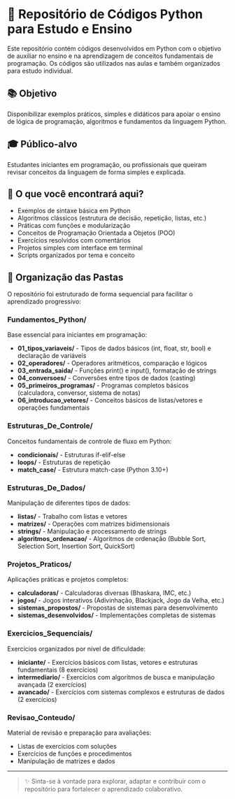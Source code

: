 # 🐍 Repositório de Códigos Python para Estudo e Ensino

Este repositório contém códigos desenvolvidos em Python com o objetivo de auxiliar no ensino e na aprendizagem de conceitos fundamentais de programação. Os códigos são utilizados nas aulas e também organizados para estudo individual.

## 📚 Objetivo

Disponibilizar exemplos práticos, simples e didáticos para apoiar o ensino de lógica de programação, algoritmos e fundamentos da linguagem Python.

## 🎓 Público-alvo

Estudantes iniciantes em programação, ou profissionais que queiram revisar conceitos da linguagem de forma simples e explicada.

## 🧠 O que você encontrará aqui?

- Exemplos de sintaxe básica em Python
- Algoritmos clássicos (estrutura de decisão, repetição, listas, etc.)
- Práticas com funções e modularização
- Conceitos de Programação Orientada a Objetos (POO)
- Exercícios resolvidos com comentários
- Projetos simples com interface em terminal
- Scripts organizados por tema e conceito

## 📁 Organização das Pastas

O repositório foi estruturado de forma sequencial para facilitar o aprendizado progressivo:

### **Fundamentos_Python/**
Base essencial para iniciantes em programação:
- **01_tipos_variaveis/** - Tipos de dados básicos (int, float, str, bool) e declaração de variáveis
- **02_operadores/** - Operadores aritméticos, comparação e lógicos
- **03_entrada_saida/** - Funções print() e input(), formatação de strings
- **04_conversoes/** - Conversões entre tipos de dados (casting)
- **05_primeiros_programas/** - Programas completos básicos (calculadora, conversor, sistema de notas)
- **06_introducao_vetores/** - Conceitos básicos de listas/vetores e operações fundamentais

### **Estruturas_De_Controle/**
Conceitos fundamentais de controle de fluxo em Python:
- **condicionais/** - Estruturas if-elif-else
- **loops/** - Estruturas de repetição
- **match_case/** - Estrutura match-case (Python 3.10+)

### **Estruturas_De_Dados/**
Manipulação de diferentes tipos de dados:
- **listas/** - Trabalho com listas e vetores
- **matrizes/** - Operações com matrizes bidimensionais
- **strings/** - Manipulação e processamento de strings
- **algoritmos_ordenacao/** - Algoritmos de ordenação (Bubble Sort, Selection Sort, Insertion Sort, QuickSort)

### **Projetos_Praticos/**
Aplicações práticas e projetos completos:
- **calculadoras/** - Calculadoras diversas (Bhaskara, IMC, etc.)
- **jogos/** - Jogos interativos (Adivinhação, Blackjack, Jogo da Velha, etc.)
- **sistemas_propostos/** - Propostas de sistemas para desenvolvimento
- **sistemas_desenvolvidos/** - Implementações completas de sistemas

### **Exercicios_Sequenciais/**
Exercícios organizados por nível de dificuldade:
- **iniciante/** - Exercícios básicos com listas, vetores e estruturas fundamentais (8 exercícios)
- **intermediario/** - Exercícios com algoritmos de busca e manipulação avançada (2 exercícios)
- **avancado/** - Exercícios com sistemas complexos e estruturas de dados (2 exercícios)

### **Revisao_Conteudo/**
Material de revisão e preparação para avaliações:
- Listas de exercícios com soluções
- Exercícios de funções e procedimentos
- Manipulação de matrizes e dados

---

> ✨ Sinta-se à vontade para explorar, adaptar e contribuir com o repositório para fortalecer o aprendizado colaborativo.
